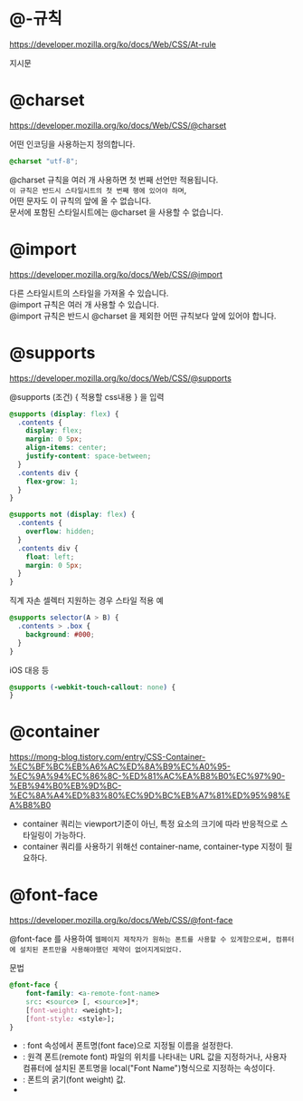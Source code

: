 # @-규칙

https://developer.mozilla.org/ko/docs/Web/CSS/At-rule

지시문

# @charset

https://developer.mozilla.org/ko/docs/Web/CSS/@charset

어떤 인코딩을 사용하는지 정의합니다.

```css
@charset "utf-8";
```

@charset 규칙을 여러 개 사용하면 첫 번째 선언만 적용됩니다.  
`이 규칙은 반드시 스타일시트의 첫 번째 행에 있어야 하며`,  
어떤 문자도 이 규칙의 앞에 올 수 없습니다.  
문서에 포함된 스타일시트에는 @charset 을 사용할 수 없습니다.

# @import

https://developer.mozilla.org/ko/docs/Web/CSS/@import

다른 스타일시트의 스타일을 가져올 수 있습니다.  
@import 규칙은 여러 개 사용할 수 있습니다.  
@import 규칙은 반드시 @charset 을 제외한 어떤 규칙보다 앞에 있어야 합니다.

# @supports

https://developer.mozilla.org/ko/docs/Web/CSS/@supports

@supports (조건) { 적용할 css내용 } 을 입력

```css
@supports (display: flex) {
  .contents {
    display: flex;
    margin: 0 5px;
    align-items: center;
    justify-content: space-between;
  }
  .contents div {
    flex-grow: 1;
  }
}

@supports not (display: flex) {
  .contents {
    overflow: hidden;
  }
  .contents div {
    float: left;
    margin: 0 5px;
  }
}
```

직계 자손 셀렉터 지원하는 경우 스타일 적용 예

```css
@supports selector(A > B) {
  .contents > .box {
    background: #000;
  }
}
```

iOS 대응 등

```css
@supports (-webkit-touch-callout: none) {
}
```

# @container

https://mong-blog.tistory.com/entry/CSS-Container-%EC%BF%BC%EB%A6%AC%ED%8A%B9%EC%A0%95-%EC%9A%94%EC%86%8C-%ED%81%AC%EA%B8%B0%EC%97%90-%EB%94%B0%EB%9D%BC-%EC%8A%A4%ED%83%80%EC%9D%BC%EB%A7%81%ED%95%98%EA%B8%B0

- container 쿼리는 viewport기준이 아닌, 특정 요소의 크기에 따라 반응적으로 스타일링이 가능하다.
- container 쿼리를 사용하기 위해선 container-name, container-type 지정이 필요하다.

# @font-face

https://developer.mozilla.org/ko/docs/Web/CSS/@font-face

@font-face 를 사용하여 `웹페이지 제작자가 원하는 폰트를 사용할 수 있게함으로써, 컴퓨터에 설치된 폰트만을 사용해야했던 제약이 없어지게되었다.`

문법

```css
@font-face {
    font-family: <a-remote-font-name>
    src: <source> [, <source>]*;
    [font-weight: <weight>];
    [font-style: <style>];
}
```

- <a-remote-font-name> : font 속성에서 폰트명(font face)으로 지정될 이름을 설정한다.
- <source> : 원격 폰트(remote font) 파일의 위치를 나타내는 URL 값을 지정하거나, 사용자 컴퓨터에 설치된 폰트명을 local("Font Name")형식으로 지정하는 속성이다.
- <weight> : 폰트의 굵기(font weight) 값.
- <style> : 폰트 스타일(font style) 값.

아이콘 폰트 사용 예

```css
@font-face {
  font-family: 'font-icon';
  src: url('../../font/font-icon.eot');
  src: url('../../font/font-icon.eot?#iefix') format('eot'), url('../../font/font-icon.woff2')
      format('woff2'), url('../../font/font-icon.woff') format('woff'), url('../../font/font-icon.ttf')
      format('truetype'),
    url('../../font/font-icon.svg#font-icon') format('svg');
  font-weight: normal;
  font-style: normal;
}
```
